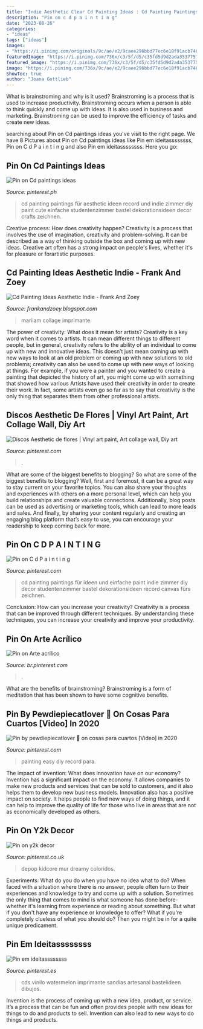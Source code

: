 ```yaml
---
title: "Indie Aesthetic Clear Cd Painting Ideas : Cd Painting Paintings Für Aesthetic Ideen Record Und Indie Zimmer Diy Paint Cute Einfache Studentenzimmer Bastel Dekorationsideen Decor Crafts Zeichnen"
description: "Pin on c d p a i n t i n g"
date: "2023-08-26"
categories:
- "ideas"
tags: ["ideas"]
images:
- "https://i.pinimg.com/originals/9c/ae/e2/9caee296bbd77ec6e18f91acb746340b.jpg"
featuredImage: "https://i.pinimg.com/736x/c3/5f/d5/c35fd5d9d2ada35377577a1c363a95d1.jpg"
featured_image: "https://i.pinimg.com/736x/c3/5f/d5/c35fd5d9d2ada35377577a1c363a95d1.jpg"
image: "https://i.pinimg.com/736x/9c/ae/e2/9caee296bbd77ec6e18f91acb746340b.jpg"
ShowToc: true
author: "Joana Gottlieb"
---
```



What is brainstroming and why is it used?
Brainstroming is a process that is used to increase productivity. Brainstroming occurs when a person is able to think quickly and come up with ideas. It is also used in business and marketing. Brainstroming can be used to improve the efficiency of tasks and create new ideas.

	

		
searching about Pin on Cd paintings ideas you've visit to the right page. We have 8 Pictures about Pin on Cd paintings ideas like Pin em ideitassssssss, Pin on C d P a i n t i n g and also Pin em ideitassssssss. Here you go:
		
    
## Pin On Cd Paintings Ideas

<img loading=lazy src="https://i.pinimg.com/736x/9c/ae/e2/9caee296bbd77ec6e18f91acb746340b.jpg" onerror="this.onerror=null;this.src='https://tse4.mm.bing.net/th?id=OIP._FcdfzylAupZUIkZlcKyeAHaJ3&amp;pid=15.1';" alt="Pin on Cd paintings ideas">

_Source: pinterest.ph_

>cd painting paintings für aesthetic ideen record und indie zimmer diy paint cute einfache studentenzimmer bastel dekorationsideen decor crafts zeichnen. 

	

Creative process: How does creativity happen?
Creativity is a process that involves the use of imagination, creativity and problem-solving. It can be described as a way of thinking outside the box and coming up with new ideas. Creative art often has a strong impact on people's lives, whether it's for pleasure or forartistic purposes.

    
## Cd Painting Ideas Aesthetic Indie - Frank And Zoey

<img loading=lazy src="https://i.pinimg.com/originals/1c/75/61/1c75614c6afced5a9394be6f6fb3f6d0.jpg" onerror="this.onerror=null;this.src='https://tse1.mm.bing.net/th?id=OIP.hMzERmc3MgyrUKhrNmdpbQHaJ4&amp;pid=15.1';" alt="Cd Painting Ideas Aesthetic Indie - Frank And Zoey">

_Source: frankandzoey.blogspot.com_

>mariiam collage imprimante. 

	

The power of creativity: What does it mean for artists?
Creativity is a key word when it comes to artists. It can mean different things to different people, but in general, creativity refers to the ability of an individual to come up with new and innovative ideas. This doesn’t just mean coming up with new ways to look at an old problem or coming up with new solutions to old problems; creativity can also be used to come up with new ways of looking at things. For example, if you were a painter and you wanted to create a painting that depicted the history of art, you might come up with something that showed how various Artists have used their creativity in order to create their work. In fact, some artists even go so far as to say that creativity is the only thing that separates them from other professional artists.

    
## Discos Aesthetic De Flores | Vinyl Art Paint, Art Collage Wall, Diy Art

<img loading=lazy src="https://i.pinimg.com/736x/fa/e0/0b/fae00bf0536a389534f4ca856b978828.jpg" onerror="this.onerror=null;this.src='https://tse2.mm.bing.net/th?id=OIP.HrRIKQcX_unmYCclgioysgHaLQ&amp;pid=15.1';" alt="Discos Aesthetic de flores | Vinyl art paint, Art collage wall, Diy art">

_Source: pinterest.com_

>. 

	

What are some of the biggest benefits to blogging?
So what are some of the biggest benefits to blogging? Well, first and foremost, it can be a great way to stay current on your favorite topics. You can also share your thoughts and experiences with others on a more personal level, which can help you build relationships and create valuable connections. Additionally, blog posts can be used as advertising or marketing tools, which can lead to more leads and sales. And finally, by sharing your content regularly and creating an engaging blog platform that’s easy to use, you can encourage your readership to keep coming back for more.

    
## Pin On C D P A I N T I N G

<img loading=lazy src="https://i.pinimg.com/originals/9c/ae/e2/9caee296bbd77ec6e18f91acb746340b.jpg" onerror="this.onerror=null;this.src='https://tse4.mm.bing.net/th?id=OIP._uuMnO6kpPcwigx_h1c3SAHaJ4&amp;pid=15.1';" alt="Pin on C d P a i n t i n g">

_Source: pinterest.com_

>cd painting paintings für ideen und einfache paint indie zimmer diy decor studentenzimmer bastel dekorationsideen record canvas fürs zeichnen. 

	

Conclusion: How can you increase your creativity?
Creativity is a process that can be improved through different techniques. By understanding these techniques, you can increase your creativity and improve your productivity.

    
## Pin On Arte Acrílico

<img loading=lazy src="https://i.pinimg.com/originals/38/54/e1/3854e10a4978610cfb778fb096072aa7.jpg" onerror="this.onerror=null;this.src='https://tse1.mm.bing.net/th?id=OIP.PpW9CQrFgAKCjlezGhzYywHaOX&amp;pid=15.1';" alt="Pin on Arte acrílico">

_Source: br.pinterest.com_

>. 

	

What are the benefits of brainstroming?
Brainstroming is a form of meditation that has been shown to have some cognitive benefits.

    
## Pin By Pewdiepiecatlover 🍦 On Cosas Para Cuartos [Video] In 2020

<img loading=lazy src="https://i.pinimg.com/736x/c3/5f/d5/c35fd5d9d2ada35377577a1c363a95d1.jpg" onerror="this.onerror=null;this.src='https://tse3.mm.bing.net/th?id=OIP.1uU2zI571v4-_xJkc97ssQAAAA&amp;pid=15.1';" alt="Pin by pewdiepiecatlover 🍦 on cosas para cuartos [Video] in 2020">

_Source: pinterest.com_

>painting easy diy record para. 

	

The impact of invention: What does innovation have on our economy?
Invention has a significant impact on the economy. It allows companies to make new products and services that can be sold to customers, and it also helps them to develop new business models. Innovation also has a positive impact on society. It helps people to find new ways of doing things, and it can help to improve the quality of life for those who live in areas that are not as economically developed as others.

    
## Pin On Y2k Decor

<img loading=lazy src="https://i.pinimg.com/736x/f0/17/9c/f0179ccf60f0eae2619f3ba7a7433225.jpg" onerror="this.onerror=null;this.src='https://tse2.mm.bing.net/th?id=OIP.khiXK934YWYVltLGY4JixwHaHa&amp;pid=15.1';" alt="Pin on y2k decor">

_Source: pinterest.co.uk_

>depop kidcore mur dreamy coloridos. 

	

Experiments: What do you do when you have no idea what to do?
When faced with a situation where there is no answer, people often turn to their experiences and knowledge to try and come up with a solution. Sometimes the only thing that comes to mind is what someone has done before- whether it's learning from experience or reading about something. But what if you don't have any experience or knowledge to offer? What if you're completely clueless of what you should do? Then you might be in for a quite unique predicament.

    
## Pin Em Ideitassssssss

<img loading=lazy src="https://i.pinimg.com/originals/06/fa/ec/06faec0ce4d7a163823037804a05e2eb.jpg" onerror="this.onerror=null;this.src='https://tse1.mm.bing.net/th?id=OIP.IT5TU7ECNHZuPA_UZR5X_AHaNK&amp;pid=15.1';" alt="Pin em ideitassssssss">

_Source: pinterest.es_

>cds vinilo watermelon imprimante sandias artesanal bastelideen dibujos. 

	

Invention is the process of coming up with a new idea, product, or service. It’s a process that can be fun and often provides people with new ideas for things to do and products to sell. Invention can also lead to new ways to do things and products.

